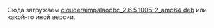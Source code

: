 Сюда загружаем [clouderaimpalaodbc_2.6.5.1005-2_amd64.deb](https://downloads.cloudera.com/connectors/ClouderaImpala_ODBC_2.6.5.1005/Debian/clouderaimpalaodbc_2.6.5.1005-2_amd64.deb) или какой-то иной версии.
